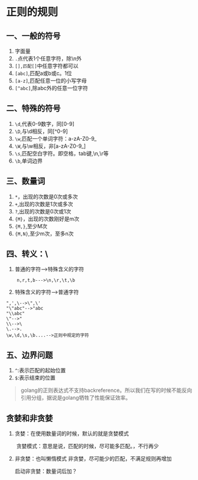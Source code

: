 # 正则的规则

## 一、一般的符号
1. 字面量
2. `.`点代表1个任意字符，除\n外
3. `[],匹配[]`中任意字符都可以
4. `[abc]`,匹配a或b或c。1位
5. `[a-z]`,匹配任意一位的小写字母
6. `[^abc]`,除abc外的任意一位字符

## 二、特殊的符号
1. `\d`,代表0-9数字，同[0-9]
2. `\D`,与\d相反，同[^0-9]
3. `\w`,匹配一个单词字符：a-zA-Z0-9_
4. `\W`,与\w相反，非[a-zA-Z0-9_]
5. `\s`,匹配空白字符。即空格，tab键,\n,\r等
6. `\b`,单词边界
## 三、数量词
1. `*`，出现的次数是0次或多次
2. `+`,出现的次数是1次或多次
3. `?`,出现的次数是0次或1次
4. `{M}`，出现的次数刚好是m次
5. `{M,}`,至少M次
6. `{M,N}`,至少m次，至多n次
## 四、转义：\
1. 普通的字符-->特殊含义的字符
```
    n,r,t,b--->\n,\r,\t,\b
```
2. 特殊含义的字符-->普通字符
```
",',\-->\",\'
"\"abc"-->"abc
"\\abc"
\"-->"
\\-->\
\.-->.
\w,\d,\s,\b....-->正则中规定的字符
```
## 五、边界问题
1. `^`:表示匹配的起始位置
2. `$`:表示结束的位置

> golang的正则表达式不支持backreference。所以我们在写的时候不能反向引用分组，据说是golang牺牲了性能保证效率。

## 贪婪和非贪婪 ​ 
1. 贪婪：在使用数量词的时候，默认的就是贪婪模式 

    ​ 贪婪模式：意思是说，匹配的时候，尽可能多匹配。，不行再少

2. 非贪婪：也叫懒惰模式 ​ 非贪婪，尽可能少的匹配，不满足规则再增加
    
    启动非贪婪：数量词后加？